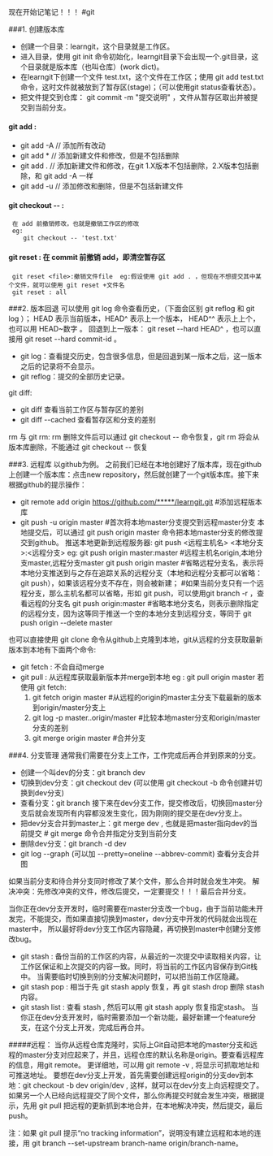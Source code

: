 现在开始记笔记！！！
#git
    
###1. 创建版本库
* 创建一个目录：learngit，这个目录就是工作区。
* 进入目录，使用 git init 命令初始化，learngit目录下会出现一个.git目录，这个目录就是版本库（也叫仓库）(work dict)。
* 在learngit下创建一个文件 test.txt，这个文件在工作区；使用 git add test.txt 命令，这时文件就被放到了暂存区(stage)；（可以使用git status查看状态）。
* 把文件提交到仓库： git commit -m "提交说明" ，文件从暂存区取出并被提交到当前分支。

#### git add :
* git add -A   // 添加所有改动
* git add *     // 添加新建文件和修改，但是不包括删除
* git add .    // 添加新建文件和修改，在git 1.X版本不包括删除，2.X版本包括删除，和 git add -A 一样
* git add -u   // 添加修改和删除，但是不包括新建文件
#### git checkout -- :
     在 add 前撤销修改，也就是撤销工作区的修改 
     eg:
        git checkout -- 'test.txt'
#### git reset : 在 commit 前撤销 add，即清空暂存区
     git reset <file>:撤销文件file  eg:假设使用 git add . ，但现在不想提交其中某个文件，就可以使用 git reset +文件名 
     git reset : all


###2. 版本回退
可以使用 git log 命令查看历史，（下面会区别 git reflog 和 git log ）； HEAD 表示当前版本，HEAD^ 表示上一个版本， HEAD^^ 表示上上个，也可以用 HEAD~数字 。
回退到上一版本： git reset --hard HEAD^ ，也可以直接用 git reset --hard commit-id 。
* git log：查看提交历史，包含很多信息，但是回退到某一版本之后，这一版本之后的记录将不会显示。
* git reflog：提交的全部历史记录。

git diff:
* git diff 查看当前工作区与暂存区的差别
* git diff --cached 查看暂存区和分支的差别

rm 与 git rm:
rm 删除文件后可以通过 git checkout -- 命令恢复，git rm 将会从版本库删除，不能通过 git checkout -- 恢复


###3. 远程库
以github为例。
之前我们已经在本地创建好了版本库，现在github上创建一个版本库：点击new repository，然后就创建了一个git版本库。接下来根据github的提示操作：
* git remote add origin https://github.com/*****/learngit.git   #添加远程版本库
* git push -u origin master                                     #首次将本地master分支提交到远程master分支
  本地提交后，可以通过 git push origin master 命令把本地master分支的修改提交到github。
  推送本地更新到远程服务器: git push <远程主机名> <本地分支>:<远程分支> 
  eg: 
  git push origin master:master #远程主机名origin,本地分支master,远程分支master
  git push origin master        #省略远程分支名，表示将本地分支推送到与之存在追踪关系的远程分支（本地和远程分支都可以省略：git push），如果该远程分支不存在，则会被新建；
                                #如果当前分支只有一个远程分支，那么主机名都可以省略，形如 git push，可以使用git branch -r ，查看远程的分支名
  git push origin:master        #省略本地分支名，则表示删除指定的远程分支，因为这等同于推送一个空的本地分支到远程分支，等同于 git push origin --delete master
   
也可以直接使用 git clone 命令从github上克隆到本地，git从远程的分支获取最新版本到本地有下面两个命令:
* git fetch : 不会自动merge 
* git pull : 从远程库获取最新版本并merge到本地 eg : git pull origin master 
    若使用 git fetch:
    1. git fetch origin master           #从远程的origin的master主分支下载最新的版本到origin/master分支上
    2. git log -p master..origin/master  #比较本地master分支和origin/master分支的差别
    3. git merge origin master           #合并分支

###4. 分支管理
通常我们需要在分支上工作，工作完成后再合并到原来的分支。
* 创建一个叫dev的分支：git branch dev
* 切换到dev分支：git checkout dev (可以使用 git checkout -b 命令创建并切换到dev分支)
* 查看分支：git branch
接下来在dev分支工作，提交修改后，切换回master分支后就会发现所有内容都没发生变化，因为刚刚的提交是在dev分支上。
* 把dev分支合并到master上：git merge dev , 也就是把master指向dev的当前提交   # git merge 命令合并指定分支到当前分支
* 删除dev分支：git branch -d dev
* git log --graph (可以加 --pretty=oneline --abbrev-commit) 查看分支合并图

如果当前分支和待合并分支同时修改了某个文件，那么合并时就会发生冲突。
解决冲突：先修改冲突的文件，修改后提交，一定要提交！！！最后合并分支。

当你正在dev分支开发时，临时需要在master分支改一个bug，由于当前功能未开发完，不能提交，而如果直接切换到master，dev分支中开发的代码就会出现在master中，
所以最好将dev分支工作区内容隐藏，再切换到master中创建分支修改bug。
* git stash : 备份当前的工作区的内容，从最近的一次提交中读取相关内容，让工作区保证和上次提交的内容一致。同时，将当前的工作区内容保存到Git栈中。
              当需要临时切换到别的分支解决问题时，可以把当前工作区隐藏。
* git stash pop : 相当于先 git stash apply 恢复，再 git stash drop 删除 stash 内容。
* git stash list : 查看 stash , 然后可以用 git stash apply 恢复指定stash。
当你正在dev分支开发时，临时需要添加一个新功能，最好新建一个feature分支，在这个分支上开发，完成后再合并。

#####远程：
当你从远程仓库克隆时，实际上Git自动把本地的master分支和远程的master分支对应起来了，并且，远程仓库的默认名称是origin。要查看远程库的信息，用git remote。
更详细地，可以用 git remote -v , 将显示可抓取地址和可推送地址。
要想在dev分支上开发，首先需要创建远程origin的分支dev到本地：git checkout -b dev origin/dev , 这样，就可以在dev分支上向远程提交了。
如果另一个人已经向远程提交了同个文件，那么你再提交时就会发生冲突，根据提示，先用 git pull 把远程的更新抓到本地合并，在本地解决冲突，然后提交，最后push。

注：如果 git pull 提示“no tracking information”，说明没有建立远程和本地的连接，用 git branch --set-upstream branch-name origin/branch-name。


